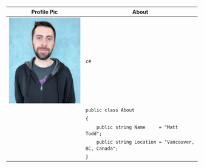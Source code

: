 <!--
<table>
	<tr>
		<td> <h2>Profile Pic</h2> </td>
		<td> <h2>About</h2> </td>
	</tr>
	<tr>
		<td> <img src="assets/images/profilepic.jpg"> </td>
		<td>
		
			<pre lang="csharp">
public class About
{
	public string Name     = "Matt Todd";
	public string Location = "Vancouver, BC, Canada";
}
			</pre>
		
		<h2>Links</h2>
		<a href="https://github.com/Fenris42" class="btn btn-github"><span class="icon"></span>GitHub</a> <a href="https://www.linkedin.com/in/matt-todd/" class="btn btn-linkedin"><span class="icon"></span>Linkedin</a>
		</td>
	</tr>
</table>
-->

| Profile Pic                                 | About                                                 |
|---------------------------------------------|-------------------------------------------------------|
| ![ProfilePic](assets/images/profilepic.jpg) | `c#`                                                  |
|                                             |`public class About`                                   |
|                                             |`{`                                                    |
|                                             |`	public string Name     = "Matt Todd";`            |
|                                             |`	public string Location = "Vancouver, BC, Canada";`|
|                                             |`}`                                                    |

